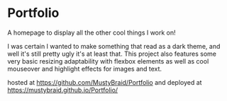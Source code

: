 # Portfolio
A homepage to display all the other cool things I work on!

I was certain I wanted to make something that read as a dark theme, and well it's still pretty ugly it's at least that. This project also features some very basic resizing adaptability with flexbox elements as well as cool mouseover and highlight effects for images and text.

hosted at https://github.com/MustyBraid/Portfolio and deployed at https://mustybraid.github.io/Portfolio/